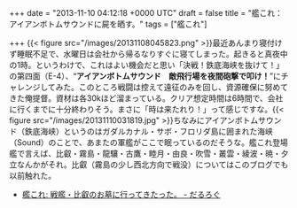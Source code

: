 
+++
date = "2013-11-10 04:12:18 +0000 UTC"
draft = false
title = "艦これ： アイアンボトムサウンドに屍を晒す。"
tags = ["艦これ"]

+++
{{< figure src="/images/20131108045823.png"  >}}最近あんまり寝付けず睡眠不足で、水曜日は会社から帰るなりすぐに寝てしまった。起きると真夜中の1時。というわけで、これはよい機会だと思い「決戦！鉄底海峡を抜けて！」の第四面（E-4）、“**アイアンボトムサウンド　敵飛行場を夜間砲撃で叩け！**”にチャレンジしてみた。このところ戦闘は控えて遠征のみを回し、資源確保に努めてきた俺提督。資材は各30kほど溜まっている。クリア想定時間は6時間で、会社に行くまでに十分終わりそう。まさに「時は来たれり！」って感じですな。{{< figure src="/images/20131110031819.jpg"  >}}ちなみにアイアンボトムサウンド（鉄底海峡）というのはガダルカナル・サボ・フロリダ島に囲まれた海峡（Sound）のことで、あまたの軍艦がここで眠っているのだそうな。艦これ登場艦で言えば、比叡・霧島・龍驤・古鷹・睦月・由良・吹雪・叢雲・綾波・暁・夕立なんかがそれ。比叡（霧島の少し西北方向で戦没）についてはこのブログでも以前触れた。

<ul>
<li><a href="https://blog.daruyanagi.jp/entry/2013/09/25/120932">艦これ: 戦艦・比叡のお墓に行ってきたった。 - だるろぐ</a></li>
</ul>

